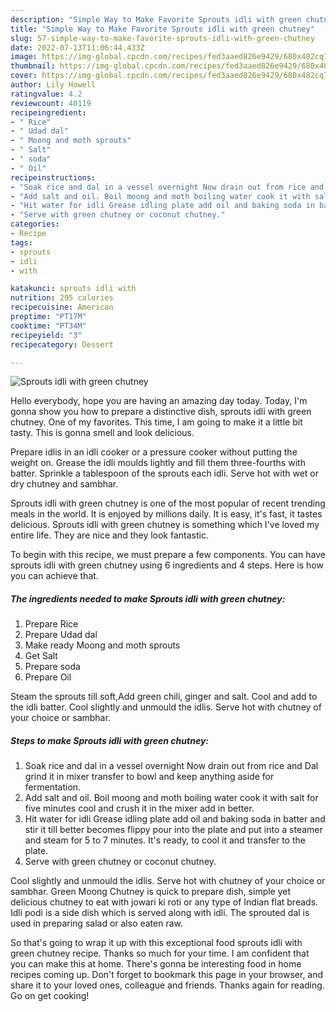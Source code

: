 ```yaml
---
description: "Simple Way to Make Favorite Sprouts idli with green chutney"
title: "Simple Way to Make Favorite Sprouts idli with green chutney"
slug: 57-simple-way-to-make-favorite-sprouts-idli-with-green-chutney
date: 2022-07-13T11:06:44.433Z
image: https://img-global.cpcdn.com/recipes/fed3aaed826e9429/680x482cq70/sprouts-idli-with-green-chutney-recipe-main-photo.jpg
thumbnail: https://img-global.cpcdn.com/recipes/fed3aaed826e9429/680x482cq70/sprouts-idli-with-green-chutney-recipe-main-photo.jpg
cover: https://img-global.cpcdn.com/recipes/fed3aaed826e9429/680x482cq70/sprouts-idli-with-green-chutney-recipe-main-photo.jpg
author: Lily Howell
ratingvalue: 4.2
reviewcount: 40119
recipeingredient:
- " Rice"
- " Udad dal"
- " Moong and moth sprouts"
- " Salt"
- " soda"
- " Oil"
recipeinstructions:
- "Soak rice and dal in a vessel overnight Now drain out from rice and Dal grind it in mixer transfer to bowl and keep anything aside for fermentation."
- "Add salt and oil. Boil moong and moth boiling water cook it with salt for five minutes cool and crush it in the mixer add in better."
- "Hit water for idli Grease idling plate add oil and baking soda in batter and stir it till better becomes flippy pour into the plate and put into a steamer and steam for 5 to 7 minutes. It&#39;s ready, to cool it and transfer to the plate."
- "Serve with green chutney or coconut chutney."
categories:
- Recipe
tags:
- sprouts
- idli
- with

katakunci: sprouts idli with 
nutrition: 295 calories
recipecuisine: American
preptime: "PT17M"
cooktime: "PT34M"
recipeyield: "3"
recipecategory: Dessert

---
```



![Sprouts idli with green chutney](https://img-global.cpcdn.com/recipes/fed3aaed826e9429/680x482cq70/sprouts-idli-with-green-chutney-recipe-main-photo.jpg)

Hello everybody, hope you are having an amazing day today. Today, I'm gonna show you how to prepare a distinctive dish, sprouts idli with green chutney. One of my favorites. This time, I am going to make it a little bit tasty. This is gonna smell and look delicious.

Prepare idlis in an idli cooker or a pressure cooker without putting the weight on. Grease the idli moulds lightly and fill them three-fourths with batter. Sprinkle a tablespoon of the sprouts each idli. Serve hot with wet or dry chutney and sambhar.

Sprouts idli with green chutney is one of the most popular of recent trending meals in the world. It is enjoyed by millions daily. It is easy, it's fast, it tastes delicious. Sprouts idli with green chutney is something which I've loved my entire life. They are nice and they look fantastic.


To begin with this recipe, we must prepare a few components. You can have sprouts idli with green chutney using 6 ingredients and 4 steps. Here is how you can achieve that.

<!--inarticleads1-->

##### The ingredients needed to make Sprouts idli with green chutney:

1. Prepare  Rice
1. Prepare  Udad dal
1. Make ready  Moong and moth sprouts
1. Get  Salt
1. Prepare  soda
1. Prepare  Oil


Steam the sprouts till soft,Add green chili, ginger and salt. Cool and add to the idli batter. Cool slightly and unmould the idlis. Serve hot with chutney of your choice or sambhar. 

<!--inarticleads2-->

##### Steps to make Sprouts idli with green chutney:

1. Soak rice and dal in a vessel overnight Now drain out from rice and Dal grind it in mixer transfer to bowl and keep anything aside for fermentation.
1. Add salt and oil. Boil moong and moth boiling water cook it with salt for five minutes cool and crush it in the mixer add in better.
1. Hit water for idli Grease idling plate add oil and baking soda in batter and stir it till better becomes flippy pour into the plate and put into a steamer and steam for 5 to 7 minutes. It&#39;s ready, to cool it and transfer to the plate.
1. Serve with green chutney or coconut chutney.


Cool slightly and unmould the idlis. Serve hot with chutney of your choice or sambhar. Green Moong Chutney is quick to prepare dish, simple yet delicious chutney to eat with jowari ki roti or any type of Indian flat breads. Idli podi is a side dish which is served along with idli. The sprouted dal is used in preparing salad or also eaten raw. 

So that's going to wrap it up with this exceptional food sprouts idli with green chutney recipe. Thanks so much for your time. I am confident that you can make this at home. There's gonna be interesting food in home recipes coming up. Don't forget to bookmark this page in your browser, and share it to your loved ones, colleague and friends. Thanks again for reading. Go on get cooking!
